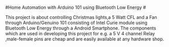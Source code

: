 #Home Automation with Arduino 101 using Bluetooth Low Energy #

This project is about controlling Christmas lights,a 5 Watt CFL and a Fan through Arduino/Genuino 101 
consisting of Intel Curie module using Bluetooth Low Energy through a Android Smartphone. The components
which are used in developing this project for e.g. a 5 V 4 channel Relay ,male-female pins are cheap and
are easily available at any hardware shop.

